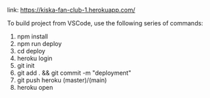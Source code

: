 link: https://kiska-fan-club-1.herokuapp.com/

To build project from VSCode, use the following series of commands: 
1) npm install
2) npm run deploy
3) cd deploy
4) heroku login
5) git init
6) git add . && git commit -m "deployment"
7) git push heroku (master)/(main)
8) heroku open
